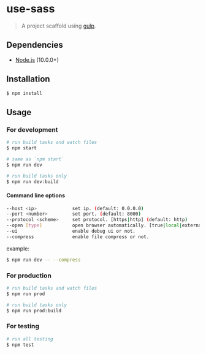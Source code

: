 # use-sass

> A project scaffold using [gulp](http://gulpjs.com/).

## Dependencies

+ [Node.js](https://nodejs.org/) (10.0.0+)

## Installation

```sh
$ npm install
```

## Usage

### For development

```sh
# run build tasks and watch files
$ npm start

# same as `npm start`
$ npm run dev

# run build tasks only
$ npm run dev:build
```

#### Command line options

```sh
--host <ip>             set ip. (default: 0.0.0.0)
--port <number>         set port. (default: 8000)
--protocol <scheme>     set protocol. [https|http] (default: http)
--open [type]           open browser automatically. [true|local|external|ui|ui-external|false]
--ui                    enable debug ui or not.
--compress              enable file compress or not.
```

example:

```sh
$ npm run dev -- --compress
```

### For production

```sh
# run build tasks and watch files
$ npm run prod

# run build tasks only
$ npm run prod:build
```

### For testing

```sh
# run all testing
$ npm test
```
